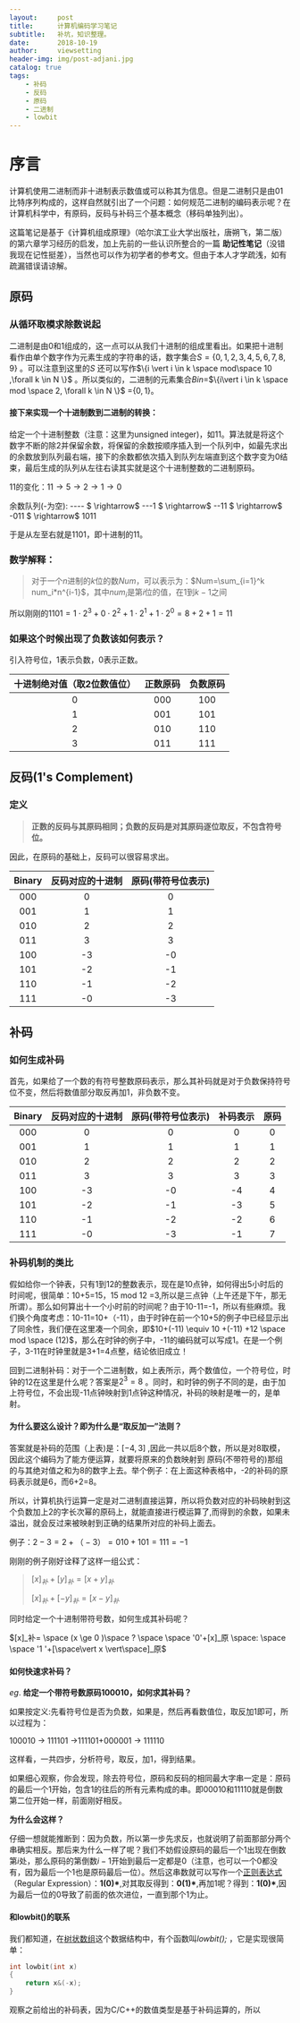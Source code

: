 ```yaml
---
layout:     post
title:      计算机编码学习笔记
subtitle:   补坑，知识整理。
date:       2018-10-19
author:     viewsetting
header-img: img/post-adjani.jpg
catalog: true
tags:
    - 补码
    - 反码
    - 原码
    - 二进制
    - lowbit
---
```


# 序言

计算机使用二进制而非十进制表示数值或可以称其为信息。但是二进制只是由01比特序列构成的，这样自然就引出了一个问题：如何规范二进制的编码表示呢？在计算机科学中，有原码，反码与补码三个基本概念（移码单独列出）。

这篇笔记是基于《计算机组成原理》（哈尔滨工业大学出版社，唐朔飞，第二版）的第六章学习经历的启发，加上先前的一些认识所整合的一篇 **助记性笔记**（没错我现在记性挺差），当然也可以作为初学者的参考文。但由于本人才学疏浅，如有疏漏错误请谅解。



## 原码



### 从循环取模求除数说起

二进制是由0和1组成的，这一点可以从我们十进制的组成里看出。如果把十进制看作由单个数字作为元素生成的字符串的话，数字集合$S=\left\{0,1,2,3,4,5,6,7,8,9\right\}$ 。可以注意到这里的$S$ 还可以写作$\{i  \vert i \in k \space  mod\space 10 ,\forall k \in N \}$ 。所以类似的，二进制的元素集合$Bin$=$\{i\vert i \in k \space mod \space 2,  \forall k \in N \}$ =$\{0,1\}$。

#### 接下来实现一个十进制数到二进制的转换：

给定一个十进制整数（注意：这里为unsigned integer)，如11。算法就是将这个数字不断的除2并保留余数，将保留的余数按顺序插入到一个队列中，如最先求出的余数放到队列最右端，接下的余数都依次插入到队列左端直到这个数字变为0结束，最后生成的队列从左往右读其实就是这个十进制整数的二进制原码。

11的变化：$11 \rightarrow 5 \rightarrow 2 \rightarrow  1 \rightarrow 0$ 

余数队列(-为空): ---- $ \rightarrow$ ---1 $ \rightarrow$  --11  $ \rightarrow$  -011 $ \rightarrow$ 1011

于是从左至右就是1101，即十进制的11。

### 数学解释：

> 对于一个$n$进制的$k$位的数$Num$，可以表示为：$Num=\sum_{i=1}^k num_i*n^{i-1}$，其中$num_i$是第$i$位的值，在1到$k-1$之间

所以刚刚的$1101=1 \cdot 2^3 + 0 \cdot 2^2 + 1  \cdot 2^1 + 1 \cdot 2^0 = 8+2+1 = 11$



### 如果这个时候出现了负数该如何表示？

引入符号位，1表示负数，0表示正数。

| 十进制绝对值（取2位数值位） | 正数原码 | 负数原码 |
| :-------------------------: | :------: | :------: |
|              0              |   000    |   100    |
|              1              |   001    |   101    |
|              2              |   010    |   110    |
|              3              |   011    |   111    |



## 反码(1's  Complement)

### 定义

> **正数的反码与其原码相同；负数的反码是对其原码逐位取反，不包含符号位。**

因此，在原码的基础上，反码可以很容易求出。

| Binary | 反码对应的十进制 | 原码(带符号位表示) |
| :----: | :--------------: | :----------------: |
|  000   |        0         |         0          |
|  001   |        1         |         1          |
|  010   |        2         |         2          |
|  011   |        3         |         3          |
|  100   |        -3        |         -0         |
|  101   |        -2        |         -1         |
|  110   |        -1        |         -2         |
|  111   |        -0        |         -3         |



## 补码

### 如何生成补码

首先，如果给了一个数的有符号整数原码表示，那么其补码就是对于负数保持符号位不变，然后将数值部分取反再加1，非负数不变。 



| Binary | 反码对应的十进制 | 原码(带符号位表示) | 补码表示 | 原码 |
| :----: | :--------------: | :----------------: | :------: | :--: |
|  000   |        0         |         0          |    0     |  0   |
|  001   |        1         |         1          |    1     |  1   |
|  010   |        2         |         2          |    2     |  2   |
|  011   |        3         |         3          |    3     |  3   |
|  100   |        -3        |         -0         |    -4    |  4   |
|  101   |        -2        |         -1         |    -3    |  5   |
|  110   |        -1        |         -2         |    -2    |  6   |
|  111   |        -0        |         -3         |    -1    |  7   |

### 补码机制的类比

假如给你一个钟表，只有1到12的整数表示，现在是10点钟，如何得出5小时后的时间呢，很简单：10+5=15，15 mod 12 =3,所以是三点钟（上午还是下午，那无所谓）。那么如何算出十一个小时前的时间呢？由于10-11=-1，所以有些麻烦。我们换个角度考虑：10-11=10+（-11），由于时钟在前一个10+5的例子中已经显示出了同余性，我们便在这里凑一个同余，即$10+(-11) \equiv 10 +(-11) +12 \space mod \space  (12)$，那么在时钟的例子中，-11的编码就可以写成1。在是一个例子，3-11在时钟里就是3+1=4点整，结论依旧成立！

回到二进制补码：对于一个二进制数，如上表所示，两个数值位，一个符号位，时钟的12在这里是什么呢？答案是$2^{3}=8$ 。同时，和时钟的例子不同的是，由于加上符号位，不会出现-11点钟映射到1点钟这种情况，补码的映射是唯一的，是单射。

#### 为什么要这么设计？即为什么是“取反加一”法则？

答案就是补码的范围（上表)是：$[-4,3]$ ,因此一共以后8个数，所以是对8取模，因此这个编码为了能方便运算，就要将原来的负数映射到 原码(不带符号的)那组的与其绝对值之和为8的数字上去。举个例子：在上面这种表格中，-2的补码的原码表示就是6，而6+2=8。

所以，计算机执行运算一定是对二进制直接运算，所以将负数对应的补码映射到这个负数加上2的字长次幂的原码上，就能直接进行模运算了,而得到的余数，如果未溢出，就会反过来被映射到正确的结果所对应的补码上面去。

例子：$2-3=2+（-3）=010+101=111=-1$

刚刚的例子刚好诠释了这样一组公式：

> $[x]_补+[y]_补=[x+y]_补$
>
> $[x]_补+[-y]_补=[x-y]_补$

同时给定一个十进制带符号数，如何生成其补码呢？

$[x]_补= \space (x \ge 0 )\space ? \space \space '0'+[x]_原 \space: \space  \space  '1 '+[\space\vert x \vert\space]_原$

#### 如何快速求补码？

$eg.$ **给定一个带符号数原码100010，如何求其补码？**

如果按定义:先看符号位是否为负数，如果是，然后再看数值位，取反加1即可，所以过程为：

100010 $\rightarrow$ 111101 $\rightarrow$111101+000001 $\rightarrow$ 111110

这样看，一共四步，分析符号，取反，加1，得到结果。

如果细心观察，你会发现，除去符号位，原码和反码的相同最大字串一定是：原码的最后一个1开始，包含1的往后的所有元素构成的串。即00010和11110就是倒数第二位开始一样，前面刚好相反。

**为什么会这样？** 

仔细一想就能推断到：因为负数，所以第一步先求反，也就说明了前面那部分两个串确实相反。那后来为什么一样了呢？我们不妨假设原码的最后一个1出现在倒数第$i$处，那么原码的第倒数$i-1$开始到最后一定都是0（注意，也可以一个0都没有，因为最后一个1也是原码最后一位）。然后这串数就可以写作一个[正则表达式](https://zh.wikipedia.org/zh-hans/%E6%AD%A3%E5%88%99%E8%A1%A8%E8%BE%BE%E5%BC%8F)（Regular Expression）：**1(0)\***,对其取反得到：**0(1)\***,再加1呢？得到：**1(0)\***,因为最后一位的0导致了前面的依次进位，一直到那个1为止。

#### 和lowbit()的联系

我们都知道，在[树状数组](https://zh.wikipedia.org/wiki/%E6%A0%91%E7%8A%B6%E6%95%B0%E7%BB%84)这个数据结构中，有个函数叫*lowbit();* ，它是实现很简单：

```C++
int lowbit(int x)
{
    return x&(-x);
}
```

观察之前给出的补码表，因为C/C++的数值类型是基于补码运算的，所以







